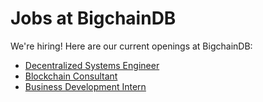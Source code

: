 # Jobs at BigchainDB

We're hiring! Here are our current openings at BigchainDB:

- [Decentralized Systems Engineer](engjob.md)
- [Blockchain Consultant](aejob.md)
- [Business Development Intern](Business_Development_Intern.md)
